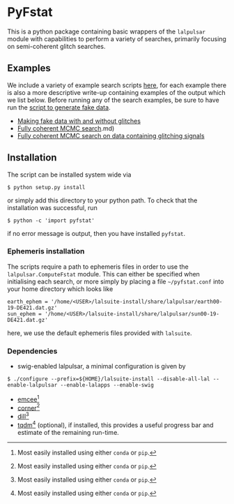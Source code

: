 # PyFstat

This is a python package containing basic wrappers of the `lalpulsar` module
with capabilities to perform a variety of searches, primarily focusing on
semi-coherent glitch searches.

## Examples

We include a variety of example search scripts [here](examples), for each
example there is also a more descriptive write-up containing examples of the
output which we list below. Before running any of the search examples, be sure
to have run the [script to generate fake data](examples/make_fake_data.py).

* [Making fake data with and without glitches](docs/make_fake_data.md)
* [Fully coherent MCMC search](docs/fully_coherent_search_using_MCMC).md)
* [Fully coherent MCMC search on data containing glitching signals](docs/fully_coherent_search_using_MCMC_on_glitching_data.md)

## Installation

The script can be installed system wide via
```
$ python setup.py install
```
or simply add this directory to your python path. To check that the installation
was successful, run
```
$ python -c 'import pyfstat'
```
if no error message is output, then you have installed `pyfstat`.

### Ephemeris installation

The scripts require a path to ephemeris files in order to use the
`lalpulsar.ComputeFstat` module. This can either be specified when initialising
each search, or more simply by placing a file `~/pyfstat.conf` into your home
directory which looks like

```
earth_ephem = '/home/<USER>/lalsuite-install/share/lalpulsar/earth00-19-DE421.dat.gz'
sun_ephem = '/home/<USER>/lalsuite-install/share/lalpulsar/sun00-19-DE421.dat.gz'
```
here, we use the default ephemeris files provided with `lalsuite`.

### Dependencies

* swig-enabled lalpulsar, a minimal configuration is given by

```
$ ./configure --prefix=${HOME}/lalsuite-install --disable-all-lal --enable-lalpulsar --enable-lalapps --enable-swig
```

* [emcee](http://dan.iel.fm/emcee/current/)[^1]
* [corner](https://pypi.python.org/pypi/corner/)[^1]
* [dill](https://pypi.python.org/pypi/dill)[^1]
* [tqdm](https://pypi.python.org/pypi/tqdm)[^1] (optional), if installed, this
  provides a useful progress bar and estimate of the remaining run-time.

[^1]: Most easily installed using either `conda` or `pip`.

